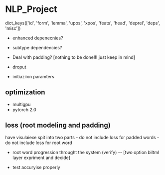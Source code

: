 # NLP_Project
dict_keys(['id', 'form', 'lemma', 'upos', 'xpos', 'feats', 'head', 'deprel', 'deps', 'misc'])
- enhanced depenecnies?
- subtype dependencies?
- Deal with padding? [nothing to be done!!! just keep in mind]

- droput
- initiaziion paramters

## optimization
- multigpu
- pytorch 2.0

## loss (root modeling and padding)
have visulaiexe spit into two parts
    - do not include loss for padded words
    - do not include loss for root word
- root word progression throught the system  (verify) -- [two option biltml layer expriment and decide]

- test accuryise properly